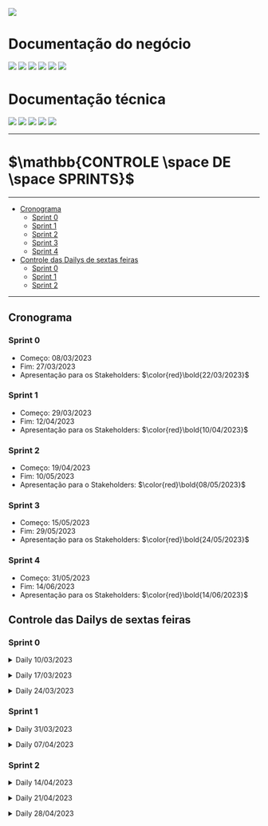 
[![](https://img.shields.io/badge/Home-000000?style=for-the-badge&logo=markdown&logoColor=white)](home)

# Documentação do negócio
[![](https://img.shields.io/badge/Sprints-FF7518?style=for-the-badge&logo=markdown&logoColor=black)](sprints)
[![](https://img.shields.io/badge/Requisitos-000000?style=for-the-badge&logo=markdown&logoColor=white)](requisitos)
[![](https://img.shields.io/badge/Processos-000000?style=for-the-badge&logo=markdown&logoColor=white)](processos)
[![](https://img.shields.io/badge/Gerência-000000?style=for-the-badge&logo=markdown&logoColor=white)](gerencia)
[![](https://img.shields.io/badge/Horários-000000?style=for-the-badge&logo=markdown&logoColor=white)](horarios)
[![](https://img.shields.io/badge/squads-000000?style=for-the-badge&logo=markdown&logoColor=white)](squads)

# Documentação técnica
[![](https://img.shields.io/badge/Arquitetura-000000?style=for-the-badge&logo=markdown&logoColor=white)](arquitetura)
[![](https://img.shields.io/badge/Mockups-000000?style=for-the-badge&logo=markdown&logoColor=white)](mockups)
[![](https://img.shields.io/badge/Banco_de_dados-000000?style=for-the-badge&logo=markdown&logoColor=white)](banco_dados)
[![](https://img.shields.io/badge/Instalação-000000?style=for-the-badge&logo=markdown&logoColor=white)](instalacao)
[![](https://img.shields.io/badge/Configuração-000000?style=for-the-badge&logo=markdown&logoColor=white)](configuracao)

---
# $`\mathbb{CONTROLE \space DE \space SPRINTS}`$
---

- [Cronograma](#cronograma)
    - [Sprint 0](#sprint-0)
    - [Sprint 1](#sprint-1)
    - [Sprint 2](#sprint-2)
    - [Sprint 3](#sprint-3)
    - [Sprint 4](#sprint-4)
- [Controle das Dailys de sextas feiras](#controle-das-dailys-de-sextas-feiras)
    - [Sprint 0](#daily-sprint-0)
    - [Sprint 1](#daily-sprint-1)
    - [Sprint 2](#daily-sprint-2)

---

## Cronograma

### Sprint 0

- Começo: 08/03/2023 
- Fim: 27/03/2023
- Apresentação para os Stakeholders: $`\color{red}\bold{22/03/2023}`$

### Sprint 1

- Começo: 29/03/2023
- Fim: 12/04/2023
- Apresentação para os Stakeholders: $`\color{red}\bold{10/04/2023}`$

### Sprint 2

- Começo: 19/04/2023
- Fim: 10/05/2023
- Apresentação para o Stakeholders: $`\color{red}\bold{08/05/2023}`$

### Sprint 3

- Começo: 15/05/2023
- Fim: 29/05/2023
- Apresentação para os Stakeholders: $`\color{red}\bold{24/05/2023}`$

### Sprint 4

- Começo: 31/05/2023
- Fim: 14/06/2023
- Apresentação para os Stakeholders: $`\color{red}\bold{14/06/2023}`$

## Controle das Dailys de sextas feiras

### Sprint 0

<p>
<details>
<summary>Daily 10/03/2023</summary>

```mermaid
pie title Daily 10/03 - Sprint 0
    "Participaram - 3" : 3
    "Não participaram - 15" : 15
```

<h3>Participantes</h3>
<table>
  <tr>
    <th>Nome</th>
    <th>Nível</th>
    <th>Presença</th>
  </tr>
  <tr>
    <td>Brenda Pereira</td>
    <td>AGES I</td>
    <td>❌</td>
  </tr>
  <tr>
    <td>Carolina Ferreira</td>
    <td>AGES I</td>
    <td>❌</td>
  </tr>
  <tr>
    <td>Davi Oliveira</td>
    <td>AGES I</td>
    <td>❌</td>
  </tr>
  <tr>
    <td>Felipe Freitas</td>
    <td>AGES I</td>
    <td>✅</td>
  </tr>
  <tr>
    <td>Gabriel Giaretta</td>
    <td>AGES I</td>
    <td>❌</td>
  </tr>
  <tr>
    <td>Gabriel Ferreira</td>
    <td>AGES I</td>
    <td>❌</td>
  </tr>
  <tr>
    <td>Guilherme Pereira</td>
    <td>AGES I</td>
    <td>❌</td>
  </tr>
  <tr>
    <td>Matheus Caçabuena</td>
    <td>AGES I</td>
    <td>❌</td>
  </tr>
  <tr>
    <td>Arthur Mariano</td>
    <td>AGES II</td>
    <td>❌</td>
  </tr>
  <tr>
    <td>Israel Garcia</td>
    <td>AGES II</td>
    <td>❌</td>
  </tr>
  <tr>
    <td>Marcello Marcon</td>
    <td>AGES II</td>
    <td>❌</td>
  </tr>
  <tr>
    <td>Pedro Carlucci</td>
    <td>AGES II</td>
    <td>❌</td>
  </tr>
  <tr>
    <td>Arthur Ibarra</td>
    <td>AGES III</td>
    <td>❌</td>
  </tr>
  <tr>
    <td>Kevin Ribas</td>
    <td>AGES III</td>
    <td>✅</td>
  </tr>
  <tr>
    <td>Lucas Susin</td>
    <td>AGES III</td>
    <td>❌</td>
  </tr>
  <tr>
    <td>David Bertrand</td>
    <td>AGES IV</td>
    <td>❌</td>
  </tr>
  <tr>
    <td>Gabriel Fanto</td>
    <td>AGES IV</td>
    <td>✅</td>
  </tr>
  <tr>
    <td>Luiz Eduardo</td>
    <td>AGES IV</td>
    <td>❌</td>
  </tr>
</table>

</details>
</p>

<p>
<details>
<summary>Daily 17/03/2023</summary>

```mermaid
pie title Daily 17/03 - Sprint 0
    "Participaram - 13" : 13
    "Não participaram - 5" : 5
```

<h3>Participantes</h3>
<table>
  <tr>
    <th>Nome</th>
    <th>Nível</th>
    <th>Presença</th>
  </tr>
  <tr>
    <td>Brenda Pereira</td>
    <td>AGES I</td>
    <td>✅</td>
  </tr>
  <tr>
    <td>Carolina Ferreira</td>
    <td>AGES I</td>
    <td>❌</td>
  </tr>
  <tr>
    <td>Davi Oliveira</td>
    <td>AGES I</td>
    <td>✅</td>
  </tr>
  <tr>
    <td>Felipe Freitas</td>
    <td>AGES I</td>
    <td>✅</td>
  </tr>
  <tr>
    <td>Gabriel Giaretta</td>
    <td>AGES I</td>
    <td>❌</td>
  </tr>
  <tr>
    <td>Gabriel Ferreira</td>
    <td>AGES I</td>
    <td>✅</td>
  </tr>
  <tr>
    <td>Guilherme Pereira</td>
    <td>AGES I</td>
    <td>✅</td>
  </tr>
  <tr>
    <td>Matheus Caçabuena</td>
    <td>AGES I</td>
    <td>✅</td>
  </tr>
  <tr>
    <td>Arthur Mariano</td>
    <td>AGES II</td>
    <td>❌</td>
  </tr>
  <tr>
    <td>Israel Garcia</td>
    <td>AGES II</td>
    <td>❌</td>
  </tr>
  <tr>
    <td>Marcello Marcon</td>
    <td>AGES II</td>
    <td>❌</td>
  </tr>
  <tr>
    <td>Pedro Carlucci</td>
    <td>AGES II</td>
    <td>✅</td>
  </tr>
  <tr>
    <td>Arthur Ibarra</td>
    <td>AGES III</td>
    <td>✅</td>
  </tr>
  <tr>
    <td>Kevin Ribas</td>
    <td>AGES III</td>
    <td>✅</td>
  </tr>
  <tr>
    <td>Lucas Susin</td>
    <td>AGES III</td>
    <td>✅</td>
  </tr>
  <tr>
    <td>David Bertrand</td>
    <td>AGES IV</td>
    <td>✅</td>
  </tr>
  <tr>
    <td>Gabriel Fanto</td>
    <td>AGES IV</td>
    <td>✅</td>
  </tr>
  <tr>
    <td>Luiz Eduardo</td>
    <td>AGES IV</td>
    <td>✅</td>
  </tr>
</table>

</details>
</p>

<p>
<details>
<summary>Daily 24/03/2023</summary>

```mermaid
pie title Daily 24/03 - Sprint 0
    "Participaram - 8" : 8
    "Não participaram - 10" : 10
```

<h3>Participantes</h3>
<table>
  <tr>
    <th>Nome</th>
    <th>Nível</th>
    <th>Presença</th>
  </tr>
  <tr>
    <td>Brenda Pereira</td>
    <td>AGES I</td>
    <td>✅</td>
  </tr>
  <tr>
    <td>Carolina Ferreira</td>
    <td>AGES I</td>
    <td>❌</td>
  </tr>
  <tr>
    <td>Davi Oliveira</td>
    <td>AGES I</td>
    <td>❌</td>
  </tr>
  <tr>
    <td>Felipe Freitas</td>
    <td>AGES I</td>
    <td>✅</td>
  </tr>
  <tr>
    <td>Gabriel Giaretta</td>
    <td>AGES I</td>
    <td>❌</td>
  </tr>
  <tr>
    <td>Gabriel Ferreira</td>
    <td>AGES I</td>
    <td>❌</td>
  </tr>
  <tr>
    <td>Guilherme Pereira</td>
    <td>AGES I</td>
    <td>✅</td>
  </tr>
  <tr>
    <td>Matheus Caçabuena</td>
    <td>AGES I</td>
    <td>❌</td>
  </tr>
  <tr>
    <td>Arthur Mariano</td>
    <td>AGES II</td>
    <td>❌</td>
  </tr>
  <tr>
    <td>Israel Garcia</td>
    <td>AGES II</td>
    <td>❌</td>
  </tr>
  <tr>
    <td>Marcello Marcon</td>
    <td>AGES II</td>
    <td>❌</td>
  </tr>
  <tr>
    <td>Pedro Carlucci</td>
    <td>AGES II</td>
    <td>✅</td>
  </tr>
  <tr>
    <td>Arthur Ibarra</td>
    <td>AGES III</td>
    <td>✅</td>
  </tr>
  <tr>
    <td>Kevin Ribas</td>
    <td>AGES III</td>
    <td>❌</td>
  </tr>
  <tr>
    <td>Lucas Susin</td>
    <td>AGES III</td>
    <td>✅</td>
  </tr>
  <tr>
    <td>David Bertrand</td>
    <td>AGES IV</td>
    <td>✅</td>
  </tr>
  <tr>
    <td>Gabriel Fanto</td>
    <td>AGES IV</td>
    <td>✅</td>
  </tr>
  <tr>
    <td>Luiz Eduardo</td>
    <td>AGES IV</td>
    <td>❌</td>
  </tr>
</table>

</details>
</p>

### Sprint 1

<p>
<details>
<summary>Daily 31/03/2023</summary>

```mermaid
pie title Daily 31/03 - Sprint 1
    "Participaram - 13" : 13
    "Não participaram - 5" : 5
```

<h3>Participantes</h3>
<table>
  <tr>
    <th>Nome</th>
    <th>Nível</th>
    <th>Presença</th>
  </tr>
  <tr>
    <td>Brenda Pereira</td>
    <td>AGES I</td>
    <td>✅</td>
  </tr>
  <tr>
    <td>Carolina Ferreira</td>
    <td>AGES I</td>
    <td>✅</td>
  </tr>
  <tr>
    <td>Davi Oliveira</td>
    <td>AGES I</td>
    <td>✅</td>
  </tr>
  <tr>
    <td>Felipe Freitas</td>
    <td>AGES I</td>
    <td>✅</td>
  </tr>
  <tr>
    <td>Gabriel Giaretta</td>
    <td>AGES I</td>
    <td>❌</td>
  </tr>
  <tr>
    <td>Gabriel Ferreira</td>
    <td>AGES I</td>
    <td>✅</td>
  </tr>
  <tr>
    <td>Guilherme Pereira</td>
    <td>AGES I</td>
    <td>✅</td>
  </tr>
  <tr>
    <td>Matheus Caçabuena</td>
    <td>AGES I</td>
    <td>✅</td>
  </tr>
  <tr>
    <td>Arthur Mariano</td>
    <td>AGES II</td>
    <td>❌</td>
  </tr>
  <tr>
    <td>Israel Garcia</td>
    <td>AGES II</td>
    <td>✅</td>
  </tr>
  <tr>
    <td>Marcello Marcon</td>
    <td>AGES II</td>
    <td>❌</td>
  </tr>
  <tr>
    <td>Pedro Carlucci</td>
    <td>AGES II</td>
    <td>✅</td>
  </tr>
  <tr>
    <td>Arthur Ibarra</td>
    <td>AGES III</td>
    <td>❌</td>
  </tr>
  <tr>
    <td>Kevin Ribas</td>
    <td>AGES III</td>
    <td>❌</td>
  </tr>
  <tr>
    <td>Lucas Susin</td>
    <td>AGES III</td>
    <td>✅</td>
  </tr>
  <tr>
    <td>David Bertrand</td>
    <td>AGES IV</td>
    <td>✅</td>
  </tr>
  <tr>
    <td>Gabriel Fanto</td>
    <td>AGES IV</td>
    <td>✅</td>
  </tr>
  <tr>
    <td>Luiz Eduardo</td>
    <td>AGES IV</td>
    <td>✅</td>
  </tr>
</table>

</details>
</p>

<p>
<details>
<summary>Daily 07/04/2023</summary>

```mermaid
pie title Daily 07/04 - Sprint 1
    "Participaram - 5" : 5
    "Não participaram - 13" : 13
```

<h3>Participantes</h3>
<table>
  <tr>
    <th>Nome</th>
    <th>Nível</th>
    <th>Presença</th>
  </tr>
  <tr>
    <td>Brenda Pereira</td>
    <td>AGES I</td>
    <td>❌</td>
  </tr>
  <tr>
    <td>Carolina Ferreira</td>
    <td>AGES I</td>
    <td>❌</td>
  </tr>
  <tr>
    <td>Davi Oliveira</td>
    <td>AGES I</td>
    <td>❌</td>
  </tr>
  <tr>
    <td>Felipe Freitas</td>
    <td>AGES I</td>
    <td>✅</td>
  </tr>
  <tr>
    <td>Gabriel Giaretta</td>
    <td>AGES I</td>
    <td>✅</td>
  </tr>
  <tr>
    <td>Gabriel Ferreira</td>
    <td>AGES I</td>
    <td>❌</td>
  </tr>
  <tr>
    <td>Guilherme Pereira</td>
    <td>AGES I</td>
    <td>❌</td>
  </tr>
  <tr>
    <td>Matheus Caçabuena</td>
    <td>AGES I</td>
    <td>✅</td>
  </tr>
  <tr>
    <td>Arthur Mariano</td>
    <td>AGES II</td>
    <td>❌</td>
  </tr>
  <tr>
    <td>Israel Garcia</td>
    <td>AGES II</td>
    <td>❌</td>
  </tr>
  <tr>
    <td>Marcello Marcon</td>
    <td>AGES II</td>
    <td>❌</td>
  </tr>
  <tr>
    <td>Pedro Carlucci</td>
    <td>AGES II</td>
    <td>❌</td>
  </tr>
  <tr>
    <td>Arthur Ibarra</td>
    <td>AGES III</td>
    <td>✅</td>
  </tr>
  <tr>
    <td>Kevin Ribas</td>
    <td>AGES III</td>
    <td>❌</td>
  </tr>
  <tr>
    <td>Lucas Susin</td>
    <td>AGES III</td>
    <td>❌</td>
  </tr>
  <tr>
    <td>David Bertrand</td>
    <td>AGES IV</td>
    <td>❌</td>
  </tr>
  <tr>
    <td>Gabriel Fanto</td>
    <td>AGES IV</td>
    <td>✅</td>
  </tr>
  <tr>
    <td>Luiz Eduardo</td>
    <td>AGES IV</td>
    <td>❌</td>
  </tr>
</table>

</details>
</p>

### Sprint 2

<p>
<details>
<summary>Daily 14/04/2023</summary>

```mermaid
pie title Daily 14/04 - Sprint 2
    "Participaram - 14" : 14
    "Não participaram - 4" : 4
```

<h3>Participantes</h3>
<table>
  <tr>
    <th>Nome</th>
    <th>Nível</th>
    <th>Presença</th>
  </tr>
  <tr>
    <td>Brenda Pereira</td>
    <td>AGES I</td>
    <td>❌</td>
  </tr>
  <tr>
    <td>Carolina Ferreira</td>
    <td>AGES I</td>
    <td>✅</td>
  </tr>
  <tr>
    <td>Davi Oliveira</td>
    <td>AGES I</td>
    <td>❌</td>
  </tr>
  <tr>
    <td>Felipe Freitas</td>
    <td>AGES I</td>
    <td>✅</td>
  </tr>
  <tr>
    <td>Gabriel Giaretta</td>
    <td>AGES I</td>
    <td>✅</td>
  </tr>
  <tr>
    <td>Gabriel Ferreira</td>
    <td>AGES I</td>
    <td>✅</td>
  </tr>
  <tr>
    <td>Guilherme Pereira</td>
    <td>AGES I</td>
    <td>✅</td>
  </tr>
  <tr>
    <td>Matheus Caçabuena</td>
    <td>AGES I</td>
    <td>✅</td>
  </tr>
  <tr>
    <td>Arthur Mariano</td>
    <td>AGES II</td>
    <td>❌</td>
  </tr>
  <tr>
    <td>Israel Garcia</td>
    <td>AGES II</td>
    <td>❌</td>
  </tr>
  <tr>
    <td>Marcello Marcon</td>
    <td>AGES II</td>
    <td>✅</td>
  </tr>
  <tr>
    <td>Pedro Carlucci</td>
    <td>AGES II</td>
    <td>✅</td>
  </tr>
  <tr>
    <td>Arthur Ibarra</td>
    <td>AGES III</td>
    <td>✅</td>
  </tr>
  <tr>
    <td>Kevin Ribas</td>
    <td>AGES III</td>
    <td>✅</td>
  </tr>
  <tr>
    <td>Lucas Susin</td>
    <td>AGES III</td>
    <td>✅</td>
  </tr>
  <tr>
    <td>David Bertrand</td>
    <td>AGES IV</td>
    <td>✅</td>
  </tr>
  <tr>
    <td>Gabriel Fanto</td>
    <td>AGES IV</td>
    <td>❌</td>
  </tr>
  <tr>
    <td>Luiz Eduardo</td>
    <td>AGES IV</td>
    <td>✅</td>
  </tr>
</table>

</details>
</p>

<p>
<details>
<summary>Daily 21/04/2023</summary>

```mermaid
pie title Daily 21/04 - Sprint 2
    "Participaram - 17" : 17
    "Não participaram - 1" : 1
```

<h3>Participantes</h3>
<table>
  <tr>
    <th>Nome</th>
    <th>Nível</th>
    <th>Presença</th>
  </tr>
  <tr>
    <td>Brenda Pereira</td>
    <td>AGES I</td>
    <td>✅</td>
  </tr>
  <tr>
    <td>Carolina Ferreira</td>
    <td>AGES I</td>
    <td>✅</td>
  </tr>
  <tr>
    <td>Davi Oliveira</td>
    <td>AGES I</td>
    <td>✅</td>
  </tr>
  <tr>
    <td>Felipe Freitas</td>
    <td>AGES I</td>
    <td>✅</td>
  </tr>
  <tr>
    <td>Gabriel Giaretta</td>
    <td>AGES I</td>
    <td>✅</td>
  </tr>
  <tr>
    <td>Gabriel Ferreira</td>
    <td>AGES I</td>
    <td>✅</td>
  </tr>
  <tr>
    <td>Guilherme Pereira</td>
    <td>AGES I</td>
    <td>✅</td>
  </tr>
  <tr>
    <td>Matheus Caçabuena</td>
    <td>AGES I</td>
    <td>✅</td>
  </tr>
  <tr>
    <td>Arthur Mariano</td>
    <td>AGES II</td>
    <td>❌</td>
  </tr>
  <tr>
    <td>Israel Garcia</td>
    <td>AGES II</td>
    <td>✅</td>
  </tr>
  <tr>
    <td>Marcello Marcon</td>
    <td>AGES II</td>
    <td>✅</td>
  </tr>
  <tr>
    <td>Pedro Carlucci</td>
    <td>AGES II</td>
    <td>✅</td>
  </tr>
  <tr>
    <td>Arthur Ibarra</td>
    <td>AGES III</td>
    <td>✅</td>
  </tr>
  <tr>
    <td>Kevin Ribas</td>
    <td>AGES III</td>
    <td>✅</td>
  </tr>
  <tr>
    <td>Lucas Susin</td>
    <td>AGES III</td>
    <td>✅</td>
  </tr>
  <tr>
    <td>David Bertrand</td>
    <td>AGES IV</td>
    <td>✅</td>
  </tr>
  <tr>
    <td>Gabriel Fanto</td>
    <td>AGES IV</td>
    <td>✅</td>
  </tr>
  <tr>
    <td>Luiz Eduardo</td>
    <td>AGES IV</td>
    <td>✅</td>
  </tr>
</table>

</details>
</p>

<p>
<details>
<summary>Daily 28/04/2023</summary>

```mermaid
pie title Daily 28/04 - Sprint 2
    "Participaram - 5": 5
    "Não participaram - 13": 13
```

<h3>Participantes</h3>
<table>
  <tr>
    <th>Nome</th>
    <th>Nível</th>
    <th>Presença</th>
  </tr>
  <tr>
    <td>Brenda Pereira</td>
    <td>AGES I</td>
    <td>✅</td>
  </tr>
  <tr>
    <td>Carolina Ferreira</td>
    <td>AGES I</td>
    <td>❌</td>
  </tr>
  <tr>
    <td>Davi Oliveira</td>
    <td>AGES I</td>
    <td>❌</td>
  </tr>
  <tr>
    <td>Felipe Freitas</td>
    <td>AGES I</td>
    <td>✅</td>
  </tr>
  <tr>
    <td>Gabriel Giaretta</td>
    <td>AGES I</td>
    <td>✅</td>
  </tr>
  <tr>
    <td>Gabriel Ferreira</td>
    <td>AGES I</td>
    <td>✅</td>
  </tr>
  <tr>
    <td>Guilherme Pereira</td>
    <td>AGES I</td>
    <td>❌</td>
  </tr>
  <tr>
    <td>Matheus Caçabuena</td>
    <td>AGES I</td>
    <td>✅</td>
  </tr>
  <tr>
    <td>Arthur Mariano</td>
    <td>AGES II</td>
    <td>❌</td>
  </tr>
  <tr>
    <td>Israel Garcia</td>
    <td>AGES II</td>
    <td>❌</td>
  </tr>
  <tr>
    <td>Marcello Marcon</td>
    <td>AGES II</td>
    <td>❌</td>
  </tr>
  <tr>
    <td>Pedro Carlucci</td>
    <td>AGES II</td>
    <td>❌</td>
  </tr>
  <tr>
    <td>Arthur Ibarra</td>
    <td>AGES III</td>
    <td>❌</td>
  </tr>
  <tr>
    <td>Kevin Ribas</td>
    <td>AGES III</td>
    <td>❌</td>
  </tr>
  <tr>
    <td>Lucas Susin</td>
    <td>AGES III</td>
    <td>✅</td>
  </tr>
  <tr>
    <td>David Bertrand</td>
    <td>AGES IV</td>
    <td>❌</td>
  </tr>
  <tr>
    <td>Gabriel Fanto</td>
    <td>AGES IV</td>
    <td>✅</td>
  </tr>
  <tr>
    <td>Luiz Eduardo</td>
    <td>AGES IV</td>
    <td>❌</td>
  </tr>
</table>

</details>
</p>

